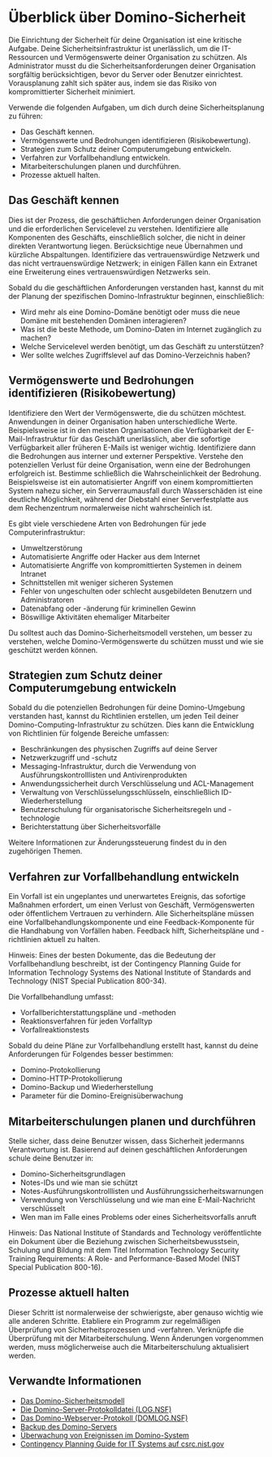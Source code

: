 # Überblick über Domino-Sicherheit

Die Einrichtung der Sicherheit für deine Organisation ist eine kritische Aufgabe. Deine Sicherheitsinfrastruktur ist unerlässlich, um die IT-Ressourcen und Vermögenswerte deiner Organisation zu schützen. Als Administrator musst du die Sicherheitsanforderungen deiner Organisation sorgfältig berücksichtigen, bevor du Server oder Benutzer einrichtest. Vorausplanung zahlt sich später aus, indem sie das Risiko von kompromittierter Sicherheit minimiert.

Verwende die folgenden Aufgaben, um dich durch deine Sicherheitsplanung zu führen:

- Das Geschäft kennen.
- Vermögenswerte und Bedrohungen identifizieren (Risikobewertung).
- Strategien zum Schutz deiner Computerumgebung entwickeln.
- Verfahren zur Vorfallbehandlung entwickeln.
- Mitarbeiterschulungen planen und durchführen.
- Prozesse aktuell halten.

## Das Geschäft kennen

Dies ist der Prozess, die geschäftlichen Anforderungen deiner Organisation und die erforderlichen Servicelevel zu verstehen. Identifiziere alle Komponenten des Geschäfts, einschließlich solcher, die nicht in deiner direkten Verantwortung liegen. Berücksichtige neue Übernahmen und kürzliche Abspaltungen. Identifiziere das vertrauenswürdige Netzwerk und das nicht vertrauenswürdige Netzwerk; in einigen Fällen kann ein Extranet eine Erweiterung eines vertrauenswürdigen Netzwerks sein.

Sobald du die geschäftlichen Anforderungen verstanden hast, kannst du mit der Planung der spezifischen Domino-Infrastruktur beginnen, einschließlich:

- Wird mehr als eine Domino-Domäne benötigt oder muss die neue Domäne mit bestehenden Domänen interagieren?
- Was ist die beste Methode, um Domino-Daten im Internet zugänglich zu machen?
- Welche Servicelevel werden benötigt, um das Geschäft zu unterstützen?
- Wer sollte welches Zugriffslevel auf das Domino-Verzeichnis haben?

## Vermögenswerte und Bedrohungen identifizieren (Risikobewertung)

Identifiziere den Wert der Vermögenswerte, die du schützen möchtest. Anwendungen in deiner Organisation haben unterschiedliche Werte. Beispielsweise ist in den meisten Organisationen die Verfügbarkeit der E-Mail-Infrastruktur für das Geschäft unerlässlich, aber die sofortige Verfügbarkeit aller früheren E-Mails ist weniger wichtig. Identifiziere dann die Bedrohungen aus interner und externer Perspektive. Verstehe den potenziellen Verlust für deine Organisation, wenn eine der Bedrohungen erfolgreich ist. Bestimme schließlich die Wahrscheinlichkeit der Bedrohung. Beispielsweise ist ein automatisierter Angriff von einem kompromittierten System nahezu sicher, ein Serverraumausfall durch Wasserschäden ist eine deutliche Möglichkeit, während der Diebstahl einer Serverfestplatte aus dem Rechenzentrum normalerweise nicht wahrscheinlich ist.

Es gibt viele verschiedene Arten von Bedrohungen für jede Computerinfrastruktur:

- Umweltzerstörung
- Automatisierte Angriffe oder Hacker aus dem Internet
- Automatisierte Angriffe von kompromittierten Systemen in deinem Intranet
- Schnittstellen mit weniger sicheren Systemen
- Fehler von ungeschulten oder schlecht ausgebildeten Benutzern und Administratoren
- Datenabfang oder -änderung für kriminellen Gewinn
- Böswillige Aktivitäten ehemaliger Mitarbeiter

Du solltest auch das Domino-Sicherheitsmodell verstehen, um besser zu verstehen, welche Domino-Vermögenswerte du schützen musst und wie sie geschützt werden können.

## Strategien zum Schutz deiner Computerumgebung entwickeln

Sobald du die potenziellen Bedrohungen für deine Domino-Umgebung verstanden hast, kannst du Richtlinien erstellen, um jeden Teil deiner Domino-Computing-Infrastruktur zu schützen. Dies kann die Entwicklung von Richtlinien für folgende Bereiche umfassen:

- Beschränkungen des physischen Zugriffs auf deine Server
- Netzwerkzugriff und -schutz
- Messaging-Infrastruktur, durch die Verwendung von Ausführungskontrolllisten und Antivirenprodukten
- Anwendungssicherheit durch Verschlüsselung und ACL-Management
- Verwaltung von Verschlüsselungsschlüsseln, einschließlich ID-Wiederherstellung
- Benutzerschulung für organisatorische Sicherheitsregeln und -technologie
- Berichterstattung über Sicherheitsvorfälle

Weitere Informationen zur Änderungssteuerung findest du in den zugehörigen Themen.

## Verfahren zur Vorfallbehandlung entwickeln

Ein Vorfall ist ein ungeplantes und unerwartetes Ereignis, das sofortige Maßnahmen erfordert, um einen Verlust von Geschäft, Vermögenswerten oder öffentlichem Vertrauen zu verhindern. Alle Sicherheitspläne müssen eine Vorfallbehandlungskomponente und eine Feedback-Komponente für die Handhabung von Vorfällen haben. Feedback hilft, Sicherheitspläne und -richtlinien aktuell zu halten.

Hinweis: Eines der besten Dokumente, das die Bedeutung der Vorfallbehandlung beschreibt, ist der Contingency Planning Guide for Information Technology Systems des National Institute of Standards and Technology (NIST Special Publication 800-34).

Die Vorfallbehandlung umfasst:

- Vorfallberichterstattungspläne und -methoden
- Reaktionsverfahren für jeden Vorfalltyp
- Vorfallreaktionstests

Sobald du deine Pläne zur Vorfallbehandlung erstellt hast, kannst du deine Anforderungen für Folgendes besser bestimmen:

- Domino-Protokollierung
- Domino-HTTP-Protokollierung
- Domino-Backup und Wiederherstellung
- Parameter für die Domino-Ereignisüberwachung

## Mitarbeiterschulungen planen und durchführen

Stelle sicher, dass deine Benutzer wissen, dass Sicherheit jedermanns Verantwortung ist. Basierend auf deinen geschäftlichen Anforderungen schule deine Benutzer in:

- Domino-Sicherheitsgrundlagen
- Notes-IDs und wie man sie schützt
- Notes-Ausführungskontrolllisten und Ausführungssicherheitswarnungen
- Verwendung von Verschlüsselung und wie man eine E-Mail-Nachricht verschlüsselt
- Wen man im Falle eines Problems oder eines Sicherheitsvorfalls anruft

Hinweis: Das National Institute of Standards and Technology veröffentlichte ein Dokument über die Beziehung zwischen Sicherheitsbewusstsein, Schulung und Bildung mit dem Titel Information Technology Security Training Requirements: A Role- and Performance-Based Model (NIST Special Publication 800-16).

## Prozesse aktuell halten

Dieser Schritt ist normalerweise der schwierigste, aber genauso wichtig wie alle anderen Schritte. Etabliere ein Programm zur regelmäßigen Überprüfung von Sicherheitsprozessen und -verfahren. Verknüpfe die Überprüfung mit der Mitarbeiterschulung. Wenn Änderungen vorgenommen werden, muss möglicherweise auch die Mitarbeiterschulung aktualisiert werden.

## Verwandte Informationen

- [Das Domino-Sicherheitsmodell](https://help.hcl-software.com/domino/14.0.0/admin/othr_domino_security_model_c.html)
- [Die Domino-Server-Protokolldatei (LOG.NSF)](https://help.hcl-software.com/domino/14.0.0/admin/othr_domino_logfile_c.html)
- [Das Domino-Webserver-Protokoll (DOMLOG.NSF)](https://help.hcl-software.com/domino/14.0.0/admin/othr_domino_web_logfile_c.html)
- [Backup des Domino-Servers](https://help.hcl-software.com/domino/14.0.0/admin/othr_domino_backup_c.html)
- [Überwachung von Ereignissen im Domino-System](https://help.hcl-software.com/domino/14.0.0/admin/othr_domino_monitoring_events_c.html)
- [Contingency Planning Guide for IT Systems auf csrc.nist.gov](https://csrc.nist.gov/publications/detail/sp/800-34/rev-1/final)
